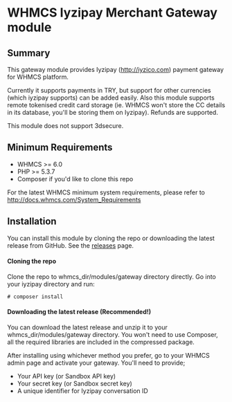# WHMCS Iyzipay Merchant Gateway module #

## Summary ##

This gateway module provides Iyzipay (http://iyzico.com) payment gateway for WHMCS platform.

Currently it supports payments in TRY, but support for other currencies (which iyzipay supports) can be added easily. Also this module supports remote tokenised credit card storage (ie. WHMCS won't store the CC details in its database, you'll be storing them on Iyzipay). Refunds are supported.

This module does not support 3dsecure.

## Minimum Requirements ##

- WHMCS >= 6.0
- PHP >= 5.3.7
- Composer if you'd like to clone this repo

For the latest WHMCS minimum system requirements, please refer to
http://docs.whmcs.com/System_Requirements

## Installation ##

You can install this module by cloning the repo or downloading the latest release from GitHub. See the [releases](https://github.com/4bitweb/whmcs-iyzipay-tokenised/releases) page.

#### Cloning the repo ####
Clone the repo to whmcs_dir/modules/gateway directory directly. Go into your iyzipay directory and run:

`# composer install`

#### Downloading the latest release (Recommended!) ####
You can download the latest release and unzip it to your whmcs_dir/modules/gateway directory. You won't need to use Composer, all the required libraries are included in the compressed package.

After installing using whichever method you prefer, go to your WHMCS admin page and activate your gateway. You'll need to provide;
- Your API key (or Sandbox API key)
- Your secret key (or Sandbox secret key)
- A unique identifier for Iyzipay conversation ID
